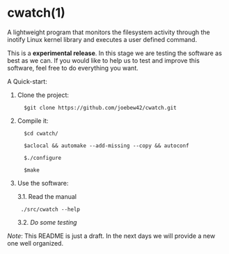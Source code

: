 cwatch(1)
=========

A lightweight program that monitors the filesystem activity through the inotify Linux kernel library and executes a user defined command.

This is a **experimental release**. In this stage we are testing the software as best as we can. If you would like to help us to test and improve this software, feel free to do everything you want.

A Quick-start:

1. Clone the project:

         $git clone https://github.com/joebew42/cwatch.git

2. Compile it:

         $cd cwatch/

         $aclocal && automake --add-missing --copy && autoconf

         $./configure

         $make

3. Use the software:

   3.1. Read the manual

        ./src/cwatch --help

   3.2. *Do some testing*

*Note*: This README is just a draft. In the next days we will provide a new one well organized.
